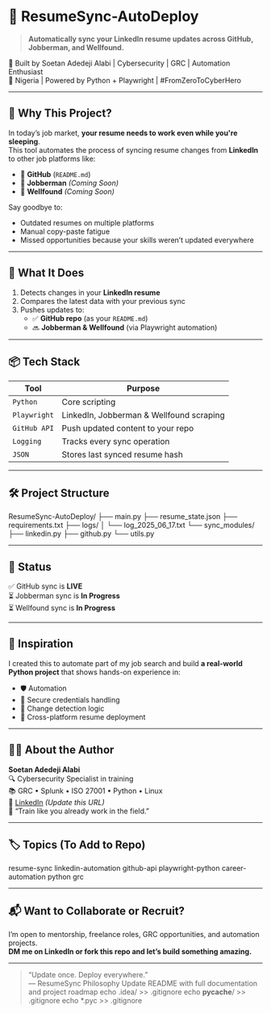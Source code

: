# 🔁 ResumeSync-AutoDeploy

> **Automatically sync your LinkedIn resume updates across GitHub, Jobberman, and Wellfound.**

🎯 Built by Soetan Adedeji Alabi | Cybersecurity | GRC | Automation Enthusiast  
📍 Nigeria | Powered by Python + Playwright | #FromZeroToCyberHero

---

## 🚀 Why This Project?

In today’s job market, **your resume needs to work even while you're sleeping**.  
This tool automates the process of syncing resume changes from **LinkedIn** to other job platforms like:

- 🐙 **GitHub** (`README.md`)
- 💼 **Jobberman** *(Coming Soon)*
- 🚀 **Wellfound** *(Coming Soon)*

Say goodbye to:
- Outdated resumes on multiple platforms
- Manual copy-paste fatigue
- Missed opportunities because your skills weren’t updated everywhere

---

## 🔧 What It Does

1. Detects changes in your **LinkedIn resume**
2. Compares the latest data with your previous sync
3. Pushes updates to:
   - ✅ **GitHub repo** (as your `README.md`)
   - 🔜 **Jobberman & Wellfound** (via Playwright automation)

---

## 📦 Tech Stack

| Tool        | Purpose                                |
|-------------|----------------------------------------|
| `Python`    | Core scripting                         |
| `Playwright`| LinkedIn, Jobberman & Wellfound scraping |
| `GitHub API`| Push updated content to your repo      |
| `Logging`   | Tracks every sync operation            |
| `JSON`      | Stores last synced resume hash         |

---

## 🛠 Project Structure
ResumeSync-AutoDeploy/
├── main.py
├── resume_state.json
├── requirements.txt
├── logs/
│ └── log_2025_06_17.txt
└── sync_modules/
├── linkedin.py
├── github.py
└── utils.py

---

## 📌 Status

✅ GitHub sync is **LIVE**  
⏳ Jobberman sync is **In Progress**  
⏳ Wellfound sync is **In Progress**

---

## 🧠 Inspiration

I created this to automate part of my job search and build **a real-world Python project** that shows hands-on experience in:

- 🛡️ Automation  
- 🔐 Secure credentials handling  
- 🧠 Change detection logic  
- 🔁 Cross-platform resume deployment

---

## 👨‍💻 About the Author

**Soetan Adedeji Alabi**  
🔍 Cybersecurity Specialist in training  
📚 GRC • Splunk • ISO 27001 • Python • Linux  
🔗 [LinkedIn](https://www.linkedin.com/in/your-username) *(Update this URL)*  
🧠 “Train like you already work in the field.”

---

## 🏷 Topics (To Add to Repo)
resume-sync
linkedin-automation
github-api
playwright-python
career-automation
python
grc

---

## 📬 Want to Collaborate or Recruit?

I’m open to mentorship, freelance roles, GRC opportunities, and automation projects.  
**DM me on LinkedIn or fork this repo and let’s build something amazing.**

---

> “Update once. Deploy everywhere.”  
> — ResumeSync Philosophy
Update README with full documentation and project roadmap
echo .idea/ >> .gitignore
echo __pycache__/ >> .gitignore
echo *.pyc >> .gitignore
